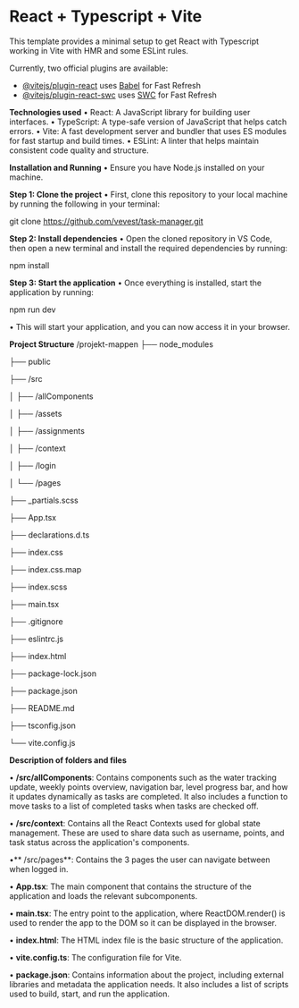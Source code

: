# React + Typescript + Vite

This template provides a minimal setup to get React with Typescript working in Vite with HMR and some ESLint rules.

Currently, two official plugins are available:

- [@vitejs/plugin-react](https://github.com/vitejs/vite-plugin-react/blob/main/packages/plugin-react/README.md) uses [Babel](https://babeljs.io/) for Fast Refresh
- [@vitejs/plugin-react-swc](https://github.com/vitejs/vite-plugin-react-swc) uses [SWC](https://swc.rs/) for Fast Refresh


**Technologies used**
• React: A JavaScript library for building user interfaces.
• TypeScript: A type-safe version of JavaScript that helps catch errors.
• Vite: A fast development server and bundler that uses ES modules for fast startup and build times.
• ESLint: A linter that helps maintain consistent code quality and structure.


**Installation and Running**
• Ensure you have Node.js installed on your machine.


**Step 1: Clone the project**
• First, clone this repository to your local machine by running the following in your terminal:

  git clone https://github.com/vevest/task-manager.git


**Step 2: Install dependencies**
• Open the cloned repository in VS Code, then open a new terminal and install the required dependencies by running:

  npm install


**Step 3: Start the application**
• Once everything is installed, start the application by running:

  npm run dev
  
• This will start your application, and you can now access it in your browser.


**Project Structure**
/projekt-mappen
├── node_modules  

├── public 

├── /src

│   ├── /allComponents 

│   ├── /assets

│   ├── /assignments

│   ├── /context

│   ├── /login

│   └── /pages  

├── _partials.scss 

├── App.tsx

├── declarations.d.ts

├── index.css

├── index.css.map

├── index.scss 

├── main.tsx 

├── .gitignore

├── eslintrc.js 

├── index.html 

├── package-lock.json 

├── package.json 

├── README.md  

├── tsconfig.json  

└── vite.config.js          

**Description of folders and files**

• **/src/allComponents**: Contains components such as the water tracking update, weekly points overview, navigation bar, level progress bar, and how it updates dynamically as tasks are completed. It also includes a function to move tasks to a list of completed tasks when tasks are checked off.

• **/src/context**: Contains all the React Contexts used for global state management. These are used to share data such as username, points, and task status across the application's components.

•** /src/pages**: Contains the 3 pages the user can navigate between when logged in.

• **App.tsx**: The main component that contains the structure of the application and loads the relevant subcomponents.

• **main.tsx**: The entry point to the application, where ReactDOM.render() is used to render the app to the DOM so it can be displayed in the browser.

• **index.html**: The HTML index file is the basic structure of the application.

• **vite.config.ts**: The configuration file for Vite. 

• **package.json**: Contains information about the project, including external libraries and metadata the application needs. It also includes a list of scripts used to build, start, and run the application.





  
